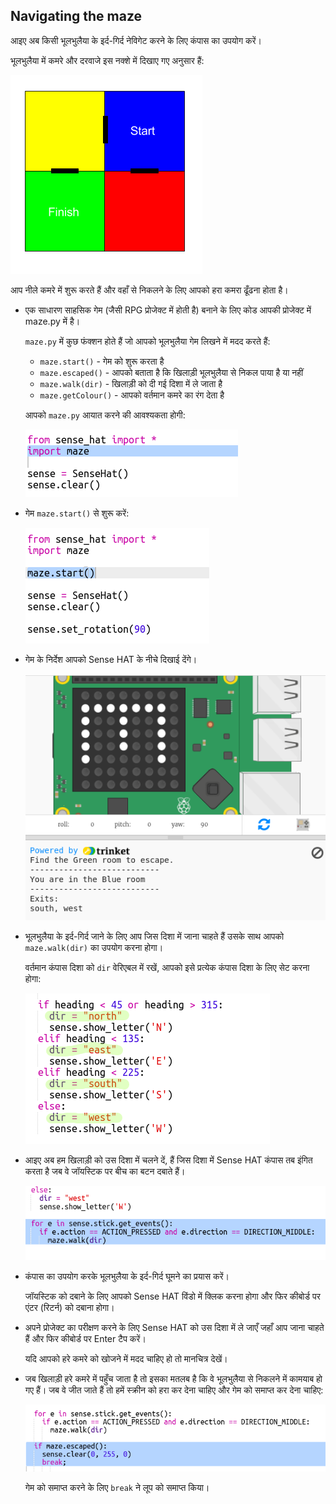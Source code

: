 ## Navigating the maze

आइए अब किसी भूलभुलैया के इर्द-गिर्द नेविगेट करने के लिए कंपास का उपयोग करें।

भूलभुलैया में कमरे और दरवाजे इस नक्शे में दिखाए गए अनुसार हैं:

![स्क्रीनशॉट](images/compass-maze-map.png)

आप नीले कमरे में शुरू करते हैं और वहाँ से निकलने के लिए आपको हरा कमरा ढूँढना होता है।

+ एक साधारण साहसिक गेम (जैसी RPG प्रोजेक्ट में होती है) बनाने के लिए कोड आपकी प्रोजेक्ट में maze.py में है।
    
    `maze.py` में कुछ फंक्शन होते हैं जो आपको भूलभुलैया गेम लिखने में मदद करते हैं:
    
    + `maze.start()` - गेम को शुरू करता है
    + `maze.escaped()` - आपको बताता है कि खिलाड़ी भूलभुलैया से निकल पाया है या नहीं
    + `maze.walk(dir)` - खिलाड़ी को दी गई दिशा में ले जाता है
    + `maze.getColour()` - आपको वर्तमान कमरे का रंग देता है
    
    आपको `maze.py` आयात करने की आवश्यकता होगी:
    
    ![स्क्रीनशॉट](images/compass-import.png)

+ गेम `maze.start()` से शुरू करें:
    
    ![स्क्रीनशॉट](images/compass-start.png)

+ गेम के निर्देश आपको Sense HAT के नीचे दिखाई देंगे।
    
    ![स्क्रीनशॉट](images/compass-start-test.png)

+ भूलभुलैया के इर्द-गिर्द जाने के लिए आप जिस दिशा में जाना चाहते हैं उसके साथ आपको `maze.walk(dir)` का उपयोग करना होगा।
    
    वर्तमान कंपास दिशा को `dir` वेरिएबल में रखें, आपको इसे प्रत्येक कंपास दिशा के लिए सेट करना होगा:
    
    ![स्क्रीनशॉट](images/compass-dir.png)

+ आइए अब हम खिलाड़ी को उस दिशा में चलने दें, हैं जिस दिशा में Sense HAT कंपास तब इंगित करता है जब वे जॉयस्टिक पर बीच का बटन दबाते हैं।
    
    ![स्क्रीनशॉट](images/compass-joystick.png)

+ कंपास का उपयोग करके भूलभुलैया के इर्द-गिर्द घूमने का प्रयास करें।
    
    जॉयस्टिक को दबाने के लिए आपको Sense HAT विंडो में क्लिक करना होगा और फिर कीबोर्ड पर एंटर (रिटर्न) को दबाना होगा।

+ अपने प्रोजेक्ट का परीक्षण करने के लिए Sense HAT को उस दिशा में ले जाएँ जहाँ आप जाना चाहते हैं और फिर कीबोर्ड पर Enter टैप करें।
    
    यदि आपको हरे कमरे को खोजने में मदद चाहिए हो तो मानचित्र देखें।

+ जब खिलाड़ी हरे कमरे में पहुँच जाता है तो इसका मतलब है कि वे भूलभुलैया से निकलने में कामयाब हो गए हैं। जब वे जीत जाते हैं तो हमें स्क्रीन को हरा कर देना चाहिए और गेम को समाप्त कर देना चाहिए:
    
    ![स्क्रीनशॉट](images/compass-end.png)
    
    गेम को समाप्त करने के लिए `break` ने लूप को समाप्त किया।